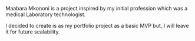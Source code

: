 Maabara Mkononi is a project inspired by my initial profession which was a medical Laboratory technologist.

I decided to create is as my portfolio project as a basic MVP but, I will leave it for future scalability.